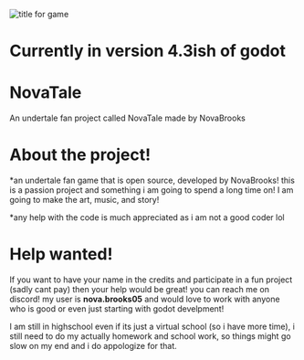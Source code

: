 
![title for game](https://github.com/user-attachments/assets/9a08fd52-e73c-4ef7-9fab-7b0189331f9e)

# Currently in version 4.3ish of godot

# NovaTale
An undertale fan project called NovaTale made by NovaBrooks

# About the project!

*an undertale fan game that is open source, developed by NovaBrooks! this is a passion project and something i am going to spend a long time on! I am going to make the art, music, and story!

*any help with the code is much appreciated as i am not a good coder lol

# Help wanted! 
If you want to have your name in the credits and participate in a fun project (sadly cant pay) then your help would be great! you can reach me on discord! my user is **nova.brooks05** and would love to work with anyone who is good or even just starting with godot develpment!

I am still in highschool even if its just a virtual school (so i have more time), i still need to do my actually homework and school work, so things might go slow on my end and i do appologize for that.

